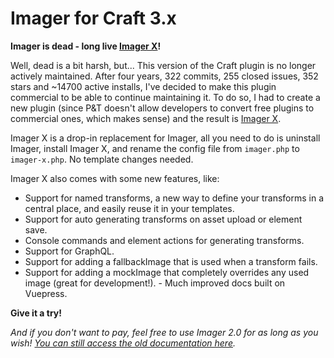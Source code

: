 Imager for Craft 3.x
=====

**Imager is dead - long live [Imager X](https://plugins.craftcms.com/imager-x)!**

Well, dead is a bit harsh, but... This version of the Craft plugin is no longer 
actively maintained. After four years, 322 commits, 255 closed issues,
352 stars and ~14700 active installs, I've decided to make this plugin commercial
to be able to continue maintaining it. To do so, I had to create a new plugin
(since P&T doesn't allow developers to convert free plugins to commercial ones, 
which makes sense) and the result is [Imager X](https://plugins.craftcms.com/imager-x).

Imager X is a drop-in replacement for Imager, all you need to do is uninstall
Imager, install Imager X, and rename the config file from `imager.php` to
`imager-x.php`. No template changes needed. 

Imager X also comes with some new features, like:

- Support for named transforms, a new way to define your transforms in a central place, and easily reuse it in your templates.
- Support for auto generating transforms on asset upload or element save.
- Console commands and element actions for generating transforms.
- Support for GraphQL.
- Support for adding a fallbackImage that is used when a transform fails.
- Support for adding a mockImage that completely overrides any used image (great for development!).
- Much improved docs built on Vuepress.

**Give it a try!**    

_And if you don't want to pay, feel free to use Imager 2.0 for as long as you wish! [You can still access the old documentation here](https://github.com/aelvan/Imager-Craft/blob/e06b24885dd194a6b0659a66f9333067975b027e/README.md)._
